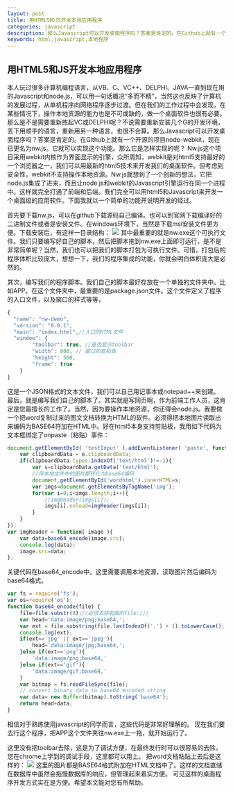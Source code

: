 ```yaml
---
layout: post
title: 用HTML5和JS开发本地应用程序
categories: javascript
description: 那么Javascript可以开发桌面程序吗？答案是肯定的。在Github上就有一个开源的项目node-webkit，现在已更名为nw.js。它就可以实现这个功能。那么它是怎样实现的呢？Nw.js这个项目采用webkit内核作为界面显示的引擎，众所周知，webkit是对html5支持最好的一个浏览器之一，我们可以用最新的html5技术来开发我们的桌面软件。但考虑到安全性，webkit不支持操作本地资源。Nw.js就想到了一个创新的想法，它把node.js集成了进来，而且让node.js和webkit的Javascript引擎运行在同一个进程中。
keywords: html,javascript,本地程序
---
```


## 用HTML5和JS开发本地应用程序

本人玩过很多计算机编程语言，从VB、C、VC++、DELPHI、JAVA一直到现在用的Javascript和node.js，可以用一句话概况“多而不精”，当然这也反映了计算机的发展过程，从单机程序向网络程序逐步过渡。但在我们的工作过程中会发现，在某些情况下，操作本地资源的能力也是不可或缺的，做一个桌面软件也很有必要。那么是不是需要重新拣起VC或DELPHI呢？不说需要重新安装几个G的开发环境，丢下用顺手的语言，重新用另一种语言，也很不合算。那么Javascript可以开发桌面程序吗？答案是肯定的。在Github上就有一个开源的项目node-webkit，现在已更名为nw.js。它就可以实现这个功能。那么它是怎样实现的呢？
Nw.js这个项目采用webkit内核作为界面显示的引擎，众所周知，webkit是对html5支持最好的一个浏览器之一，我们可以用最新的html5技术来开发我们的桌面软件。但考虑到安全性，webkit不支持操作本地资源。Nw.js就想到了一个创新的想法，它把node.js集成了进来，而且让node.js和webkit的Javascript引擎运行在同一个进程中。这样就完全打通了前端和后端。我们完全可以用html5和Javascript来开发一个桌面级的应用软件。下面我就以一个简单的功能开说明开发的经过。

首先要下载nw.js，可以在github下载源码自己编译。也可以到官网下载编译好的二进制文件或者是安装文件。在windows环境下，当然是下载msi安装文件更方便。下载安装后，有这样一目录结构：
![](/images/posts/1.jpg)
其中最重要的就是nw.exe这个可执行文件。我们只要编写好自己的脚本，然后把脚本拖到nw.exe上面即可运行，是不是非常简单呢？当然，我们也可以把我们的脚本打包为可执行文件。可惜，打包后的程序体积比较庞大，想想一下，我们的程序集成的功能，你就会明白体积庞大是必然的。

其次，编写我们的程序脚本。我们自己的脚本最好存放在一个单独的文件夹中。比如APP。在这个文件夹中，最重要的是package.json文件。这个文件定义了程序的入口文件，以及窗口的样式等等，

```javascript
{
  "name": "nw-demo",
  "version": "0.0.1",
  "main": "index.html",//入口的HTML文件
  "window": {                                                             
        "toolbar": true, //是否显示toolbar
        "width": 800, // 窗口的宽和高
        "height": 500,
        "frame": true                                
    }
}
```

这是一个JSON格式的文本文件，我们可以自己用记事本或notepad++来创建。
最后，就是编写我们自己的脚本了。其实就是写网页啊，作为前端工作人员，这肯定是您最擅长的工作了。当然，因为要操作本地资源，你还得会node.js。我要做一个把word复制过来的图文文档转换为HTML的软件。必须得把本地图片读取出来编码为BASE64符加在HTML中。好在html5本身支持剪贴板，我用如下代码为文本框绑定了onpaste（粘贴）事件：

```javascript
document.getElementById( 'testInput' ).addEventListener( 'paste', function( e ){
	var clipboardData = e.clipboardData;
	if(clipboardData.types.indexOf('text/html')!=-1){
		var s=clipboardData.getData('text/html');
		//将本地文件中的图片都转化为base64编码
		document.getElementById('wordhtml').innerHTML=s;
		var imgs=document.getElementsByTagName('img');
		for(var i=0;i<imgs.length;i++){
			//imgReader(imgs[i]);
			imgs[i].onload=imgReader(imgs[i]);
		}
	}
});
var imgReader = function( image ){
    var data=base64_encode(image.src);
	console.log(data);
	image.src=data;
};
```

关键代码在base64_encode中。这里需要调用本地资源，读取图片然后编码为base64格式。

```javascript
var fs = require('fs');
var os=require('os');
function base64_encode(file) {
	file=file.substr(8);//必须去除前面的file:///
	var head='data:image/png;base64,';
	var ext = file.substring(file.lastIndexOf('.') + 1).toLowerCase();
	console.log(ext);
	if(ext=='jpg' || ext=='jpeg'){
		head='data:image/jpg;base64,';
	}else if(ext=='png'){
		'data:image/png;base64,'
	}else if(ext=='gif'){
		'data:image/gif;base64,'
	}
    var bitmap = fs.readFileSync(file);
    // convert binary data to base64 encoded string
    var data= new Buffer(bitmap).toString('base64');
	return head+data;
}
```

相信对于熟练使用javascript的同学而言，这些代码是非常好理解的。
现在我们要去行这个程序，把APP这个文件夹往nw.exe上一拖，就开始运行了。
 
这里没有把toolbar去除，这是为了调试方便，在最终发行时可以很容易的去除，您在chrome上学到的调试手段，这里都可以用上。
把word文档粘贴上去后是这样的：
![](/images/posts/2.jpg)
这里的图片都是BASE64格式附加在HTML文档中了。这样的文档直储在数据库中虽然会拖慢数据库的响应，但管理起来着实方便。
可见这样的桌面程序开发方式实在是方便。希望本文能对您有所帮助。
